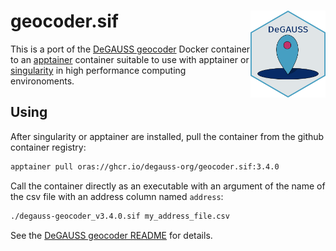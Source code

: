 # geocoder.sif <a href='https://degauss.org'><img src='https://github.com/degauss-org/degauss_hex_logo/raw/main/PNG/degauss_hex.png' align='right' height='138.5' /></a>


This is a port of the [DeGAUSS geocoder](https://github.com/degauss-org/geocoder) Docker container to an [apptainer](https://apptainer.org/) container suitable to use with apptainer or [singularity](https://github.com/sylabs/singularity) in high performance computing environoments.

## Using

After singularity or apptainer are installed, pull the container from the github container registry:

```sh
apptainer pull oras://ghcr.io/degauss-org/geocoder.sif:3.4.0
```

Call the container directly as an executable with an argument of the name of the csv file with an address column named `address`:

```sh
./degauss-geocoder_v3.4.0.sif my_address_file.csv
```

See the [DeGAUSS geocoder README](https://github.com/degauss-org/geocoder?tab=readme-ov-file#geocoder-) for details.
